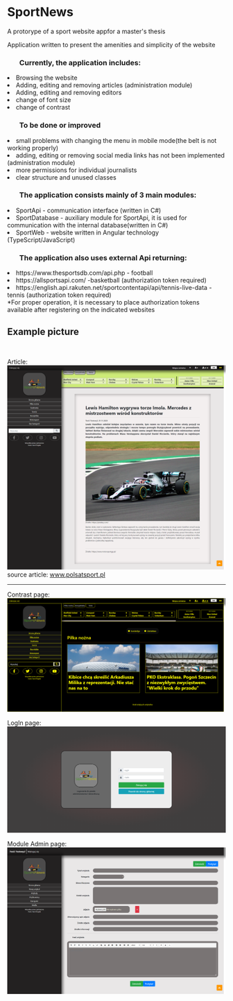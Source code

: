 # SportNews
A protorype of a sport website appfor a master's thesis

Application written to present the amenities and simplicity of the website

### <ul>Currently, the application includes:
<li>Browsing the website</li>
<li>Adding, editing and removing articles (administration module)</li>
<li>Adding, editing and removing editors</li>
<li>change of font size</li>
<li>change of contrast</li>
</ul>

### <ul>To be done or improved
<li>small problems with changing the menu in mobile mode(the belt is not working properly)</li>
<li>adding, editing or removing social media links has not been implemented (administration module)</li>
<li>more permissions for individual journalists</li>
<li>clear structure and unused classes</li>
</ul>

### <ul>The application consists mainly of 3 main modules:
<li>SportApi - communication interface (written in C#) </li>
<li>SportDatabase - auxiliary module for SportApi, it is used for communication with the internal database(written in C#) </li>
<li>SportWeb - website written in Angular technology (TypeScript/JavaScript)
</ul>

### <ul>The application also uses external Api returning:
<li>https://www.thesportsdb.com/api.php - football</li>
<li>https://allsportsapi.com/ -basketball (authorization token required)</li>
<li>https://english.api.rakuten.net/sportcontentapi/api/tennis-live-data -tennis (authorization token required)</li>
</ul>
*For proper operation, it is necessary to place authorization tokens available after registering on the indicated websites

## Example picture
<br>

Article:
![Image of the article](/exampleScreen/article.png)
source article: www.polsatsport.pl
<hr/>

Contrast page:
![Image with contrast page](/exampleScreen/contrast.png)

LogIn page:
![Image with log in page](/exampleScreen/logIn.png)

Module Admin page:
![Image with admin module page](/exampleScreen/moduleAdmin.png)
